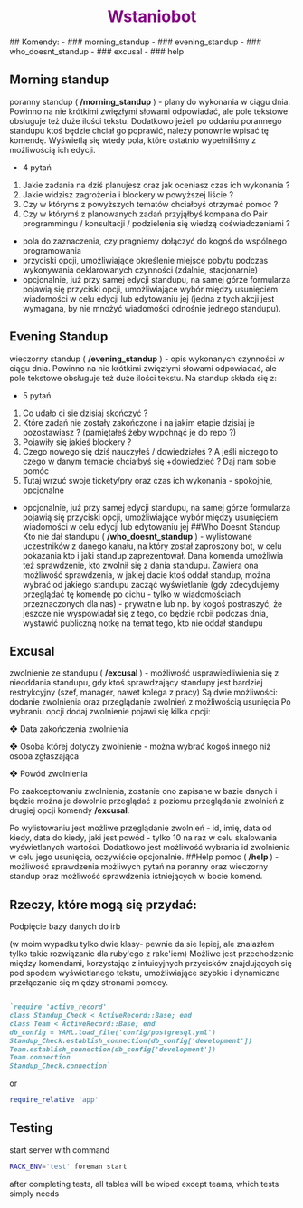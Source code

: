 <h1 style="justify-content: center; display:grid; color:purple;">Wstaniobot</h1>
## Komendy:
- ### morning_standup 
- ### evening_standup 
- ### who_doesnt_standup
- ### excusal
- ### help
 
## Morning standup
poranny standup ( <b>/morning_standup</b> ) - plany do wykonania w ciągu dnia. Powinno
na nie krótkimi zwięzłymi słowami odpowiadać, ale pole tekstowe obsługuje też duże
ilości tekstu. Dodatkowo jeżeli po oddaniu porannego standupu ktoś będzie chciał go
poprawić, należy ponownie wpisać tę komendę. Wyświetlą się wtedy pola, które
ostatnio wypełniliśmy z możliwością ich edycji.
-  4 pytań
1. Jakie zadania na dziś planujesz oraz jak oceniasz czas ich
wykonania ?
2. Jakie widzisz zagrożenia i blockery w powyższej liście ?
3. Czy w któryms z powyższych tematów chciałbyś otrzymać pomoc ?
4. Czy w którymś z planowanych zadań przyjąłbyś kompana do Pair
programmingu / konsultacji / podzielenia się wiedzą
doświadczeniami ?
- pola do zaznaczenia, czy pragniemy dołączyć do kogoś do wspólnego
programowania
- przyciski opcji, umożliwiające określenie miejsce pobytu podczas
wykonywania deklarowanych czynności (zdalnie, stacjonarnie)
- opcjonalnie, już przy samej edycji standupu, na samej górze formularza
pojawią się przyciski opcji, umożliwiające wybór między usunięciem
wiadomości w celu edycji lub edytowaniu jej (jedna z tych akcji jest
wymagana, by nie mnożyć wiadomości odnośnie jednego standupu).
## Evening Standup
wieczorny standup ( <b>/evening_standup</b> ) - opis wykonanych czynności w ciągu dnia.
Powinno na nie krótkimi zwięzłymi słowami odpowiadać, ale pole tekstowe obsługuje
też duże ilości tekstu. Na standup składa się z:
- 5 pytań
1. Co udało ci sie dzisiaj skończyć ?
2. Które zadań nie zostały zakończone i na jakim etapie dzisiaj je
pozostawiasz ? (pamiętałeś żeby wypchnąć je do repo ?)
3. Pojawiły się jakieś blockery ?
4. Czego nowego się dziś nauczyłeś / dowiedziałeś ? A jeśli niczego to
czego w danym temacie chciałbyś się +dowiedzieć ? Daj nam sobie
pomóc
5. Tutaj wrzuć swoje tickety/pry oraz czas ich wykonania - spokojnie,
opcjonalne
- opcjonalnie, już przy samej edycji standupu, na samej górze formularza
  pojawią się przyciski opcji, umożliwiające wybór między usunięciem
  wiadomości w celu edycji lub edytowaniu jej
##Who Doesnt Standup
Kto nie dał standupu ( <b>/who_doesnt_standup</b> ) - wylistowane uczestników z danego
kanału, na który został zaproszony bot, w celu pokazania kto i jaki standup
zaprezentował. Dana komenda umożliwia też sprawdzenie, kto zwolnił się z dania
standupu. Zawiera ona możliwość sprawdzenia, w jakiej dacie ktoś oddał standup, można
wybrać od jakiego standupu zacząć wyświetlanie (gdy zdecydujemy przeglądać tę
komendę po cichu - tylko w wiadomościach przeznaczonych dla nas) - prywatnie lub np. by kogoś postraszyć, że jeszcze nie wyspowiadał się z tego, co będzie robił
podczas dnia, wystawić publiczną notkę na temat tego, kto nie oddał standupu
## Excusal
zwolnienie ze standupu ( <b>/excusal </b> ) - możliwość usprawiedliwienia się z nieoddania
standupu, gdy ktoś sprawdzający standupy jest bardziej restrykcyjny (szef, manager,
nawet kolega z pracy)
Są dwie możliwości: dodanie zwolnienia oraz przeglądanie zwolnień z możliwością
usunięcia
Po wybraniu opcji dodaj zwolnienie pojawi się kilka opcji:

❖ Data zakończenia zwolnienia

❖ Osoba której dotyczy zwolnienie - można wybrać kogoś innego niż osoba zgłaszająca

❖ Powód zwolnienia

Po zaakceptowaniu zwolnienia, zostanie ono zapisane w bazie danych i
będzie można je dowolnie przeglądać z poziomu przeglądania zwolnień z drugiej
opcji komendy <b>/excusal</b>.

Po wylistowaniu jest możliwe przeglądanie zwolnień - id, imię, data od kiedy, data
do kiedy, jaki jest powód - tylko 10 na raz w celu skalowania wyświetlanych wartości.
Dodatkowo jest możliwość wybrania id zwolnienia w celu jego usunięcia, oczywiście
opcjonalnie.
##Help
pomoc (<b> /help </b> ) - możliwość sprawdzenia możliwych pytań na poranny oraz
wieczorny standup oraz możliwość sprawdzenia istniejących w bocie komend.
## Rzeczy, które mogą się przydać:
Podpięcie bazy danych do irb

(w moim wypadku tylko dwie klasy-
pewnie da sie lepiej, ale znalazłem tylko takie rozwiązanie dla ruby'ego z rake'iem)
Możliwe jest przechodzenie między komendami, korzystając z intuicyjnych
przycisków znajdujących się pod spodem wyświetlanego tekstu, umożliwiające
szybkie i dynamiczne przełączanie się między stronami pomocy.


```ruby

`require 'active_record'
class Standup_Check < ActiveRecord::Base; end
class Team < ActiveRecord::Base; end
db_config = YAML.load_file('config/postgresql.yml')
Standup_Check.establish_connection(db_config['development'])
Team.establish_connection(db_config['development'])
Team.connection
Standup_Check.connection`
```
or
```ruby
require_relative 'app'
```
## Testing

start server with command
```bash
RACK_ENV='test' foreman start
```
after completing tests, all tables will be wiped except teams, which tests simply needs 



